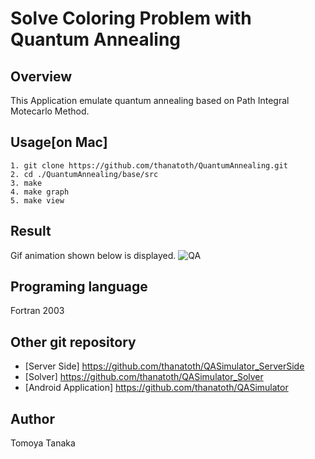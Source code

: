 # Solve Coloring Problem with Quantum Annealing
## Overview
This Application emulate quantum annealing based on Path Integral Motecarlo Method.

## Usage[on Mac]

    1. git clone https://github.com/thanatoth/QuantumAnnealing.git
    2. cd ./QuantumAnnealing/base/src
    3. make
    4. make graph
    5. make view
    
## Result
Gif animation shown below is displayed. 
![QA](https://user-images.githubusercontent.com/27656483/77493701-1a5a7e80-6e87-11ea-876f-92e5d230a331.gif)

## Programing language
Fortran 2003

## Other git repository
- [Server Side] https://github.com/thanatoth/QASimulator_ServerSide
- [Solver] https://github.com/thanatoth/QASimulator_Solver
- [Android Application] https://github.com/thanatoth/QASimulator

## Author
Tomoya Tanaka
